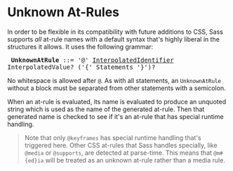 # Unknown At-Rules

In order to be flexible in its compatibility with future additions to CSS, Sass
supports *all* at-rule names with a default syntax that's highly liberal in the
structures it allows. It uses the following grammar:

<x><pre>
**UnknownAtRule** ::= '@' [InterpolatedIdentifier][] InterpolatedValue?
&#32;                   ('{' Statements '}')?
</pre></x>

[InterpolatedIdentifier]: ../syntax.md#interpolatedidentifier

No whitespace is allowed after `@`. As with all statements, an `UnknownAtRule`
without a block must be separated from other statements with a semicolon.

When an at-rule is evaluated, its name is evaluated to produce an unquoted
string which is used as the name of the generated at-rule. Then that generated
name is checked to see if it's an at-rule that has special runtime handling.

> Note that only `@keyframes` has special runtime handling that's triggered
> here. Other CSS at-rules that Sass handles specially, like `@media` or
> `@supports`, are detected at parse-time. This means that `@m#{ed}ia` will be
> treated as an unknown at-rule rather than a media rule.
